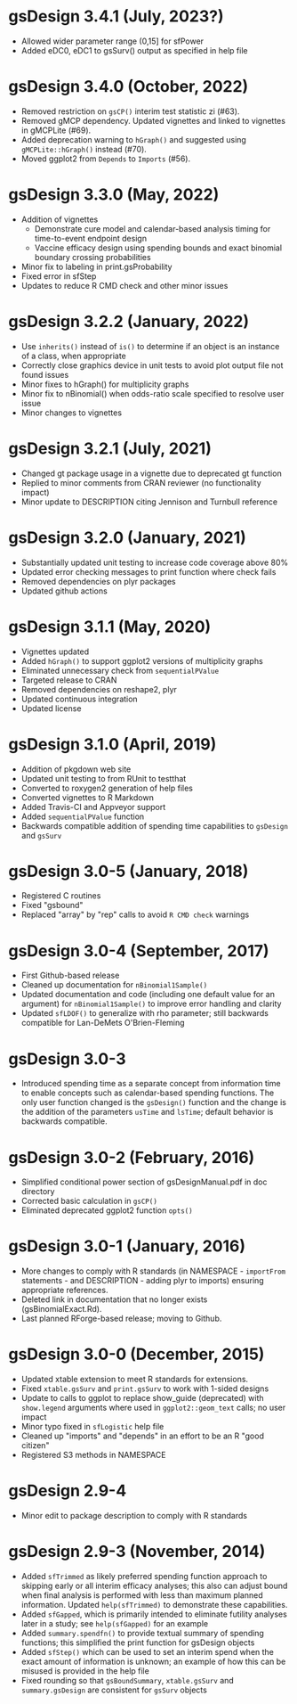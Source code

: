 # gsDesign 3.4.1 (July, 2023?)

- Allowed wider parameter range (0,15] for sfPower 
- Added eDC0, eDC1 to gsSurv() output as specified in help file

# gsDesign 3.4.0 (October, 2022)

- Removed restriction on `gsCP()` interim test statistic zi (#63).
- Removed gMCP dependency. Updated vignettes and linked to vignettes in gMCPLite (#69).
- Added deprecation warning to `hGraph()` and suggested using `gMCPLite::hGraph()` instead (#70).
- Moved ggplot2 from `Depends` to `Imports` (#56).

# gsDesign 3.3.0 (May, 2022)

- Addition of vignettes
  - Demonstrate cure model and calendar-based analysis timing for time-to-event endpoint design
  - Vaccine efficacy design using spending bounds and exact binomial boundary crossing probabilities
- Minor fix to labeling in print.gsProbability
- Fixed error in sfStep
- Updates to reduce R CMD check and other minor issues 

# gsDesign 3.2.2 (January, 2022)

- Use `inherits()` instead of `is()` to determine if an object is an instance of a class, when appropriate
- Correctly close graphics device in unit tests to avoid plot output file not found issues
- Minor fixes to hGraph() for multiplicity graphs
- Minor fix to nBinomial() when odds-ratio scale specified to resolve user issue
- Minor changes to vignettes

# gsDesign 3.2.1 (July, 2021)

- Changed gt package usage in a vignette due to deprecated gt function
- Replied to minor comments from CRAN reviewer (no functionality impact)
- Minor update to DESCRIPTION citing Jennison and Turnbull reference

# gsDesign 3.2.0 (January, 2021)

- Substantially updated unit testing to increase code coverage above 80%
- Updated error checking messages to print function where check fails
- Removed dependencies on plyr packages
- Updated github actions 
 
# gsDesign 3.1.1 (May, 2020)

- Vignettes updated
- Added `hGraph()` to support ggplot2 versions of multiplicity graphs
- Eliminated unnecessary check from `sequentialPValue`
- Targeted release to CRAN
- Removed dependencies on reshape2, plyr
- Updated continuous integration
- Updated license

# gsDesign 3.1.0 (April, 2019)

- Addition of pkgdown web site
- Updated unit testing to from RUnit to testthat
- Converted to roxygen2 generation of help files
- Converted vignettes to R Markdown
- Added Travis-CI and Appveyor support
- Added `sequentialPValue` function
- Backwards compatible addition of spending time capabilities to `gsDesign` and `gsSurv`

# gsDesign 3.0-5 (January, 2018)

- Registered C routines
- Fixed "gsbound"
- Replaced "array" by "rep" calls to avoid `R CMD check` warnings

# gsDesign 3.0-4 (September, 2017)

- First Github-based release
- Cleaned up documentation for `nBinomial1Sample()`
- Updated documentation and code (including one default value for an argument) for `nBinomial1Sample()` to improve error handling and clarity 
- Updated `sfLDOF()` to generalize with rho parameter; still backwards compatible for Lan-DeMets O'Brien-Fleming

# gsDesign 3.0-3

- Introduced spending time as a separate concept from information time to enable concepts such as calendar-based spending functions. The only user function changed is the `gsDesign()` function and the change is the addition of the parameters `usTime` and `lsTime`; default behavior is backwards compatible.

# gsDesign 3.0-2 (February, 2016)

- Simplified conditional power section of gsDesignManual.pdf in doc directory
- Corrected basic calculation in `gsCP()`
- Eliminated deprecated ggplot2 function `opts()`

# gsDesign 3.0-1 (January, 2016)

- More changes to comply with R standards (in NAMESPACE - `importFrom` statements - and DESCRIPTION - adding plyr to imports) ensuring appropriate references.
- Deleted link in documentation that no longer exists (gsBinomialExact.Rd).
- Last planned RForge-based release; moving to Github.

# gsDesign 3.0-0 (December, 2015)

- Updated xtable extension to meet R standards for extensions. 
- Fixed `xtable.gsSurv` and `print.gsSurv` to work with 1-sided designs
- Update to calls to ggplot to replace show_guide (deprecated) with `show.legend` arguments where used in `ggplot2::geom_text` calls; no user impact
- Minor typo fixed in `sfLogistic` help file
- Cleaned up "imports" and "depends" in an effort to be an R "good citizen"
- Registered S3 methods in NAMESPACE

# gsDesign 2.9-4

- Minor edit to package description to comply with R standards

# gsDesign 2.9-3 (November, 2014)

- Added `sfTrimmed` as likely preferred spending function approach to skipping early or all interim efficacy analyses; this also can adjust bound when final analysis is performed with less than maximum planned information. Updated `help(sfTrimmed)` to demonstrate these capabilities.
- Added `sfGapped`, which is primarily intended to eliminate futility analyses later in a study; see `help(sfGapped)` for an example
- Added `summary.spendfn()` to provide textual summary of spending functions; this simplified the print function for gsDesign objects
- Added `sfStep()` which can be used to set an interim spend when the exact amount of information is unknown; an example of how this can be misused is provided in the help file
- Fixed rounding so that `gsBoundSummary`, `xtable.gsSurv` and `summary.gsDesign` are consistent for `gsSurv` objects

